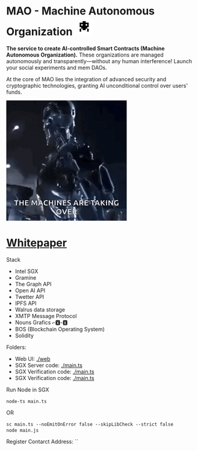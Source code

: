 # MAO - Machine Autonomous Organization ![alt text](media/image-1.png)

**The service to create AI-controlled Smart Contracts (Machine Autonomous Organization).** These organizations are managed autonomously and transparently—without any human interference! Launch your social experiments and mem DAOs.

At the core of MAO lies the integration of advanced security and cryptographic technologies, granting AI unconditional control over users' funds.

![](media/terminator-terminator-robot-ezgif.com-video-to-gif-converter.gif)


# [Whitepaper](./docs.md)

Stack

- Intel SGX
- Gramine
- The Graph API
- Open AI API
- Twetter API
- IPFS API
- Walrus data storage
- XMTP Message Protocol
- Nouns Grafics ⌐🆇-🆇
- BOS (Blockchain Operating System)
- Solidity

Folders:

- Web UI: [./web](./web)
- SGX Server code: [./main.ts](./main.ts)
- SGX Verification code: [./main.ts](./main.ts)
- SGX Verification code: [./main.ts](./main.ts)

Run Node in SGX

```
node-ts main.ts
```

OR

```
sc main.ts --noEmitOnError false --skipLibCheck --strict false
node main.js
```

Register Contarct Address: ``
